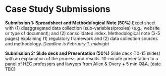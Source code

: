 # Case Study Submissions 

**Submission 1: Spreadsheet and Methodological Note (50%)**
Excel sheet with (1) disaggregated data collection (sub-variables/proxies) (e.g., website or type of document); and (2) consolidated index.
Methodological note (3-5 pages) explaining (1) regulatory framework and (2) data collection sources and methodology. 
*Deadline is February 1, midnight* 

**Submission 2: Slide deck and Presentation (50%)**
Slide deck (10-15 slides) with an explanation of the process and results.
10-minute presentation to a panel of HEC professors and lawyers from Allen & Overy + 5 min Q&A. (date TBC) 
